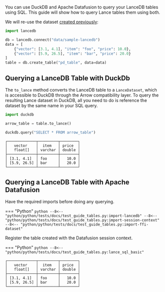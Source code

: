You can use DuckDB and Apache Datafusion to query your LanceDB tables using SQL.
This guide will show how to query Lance tables them using both.

We will re-use the dataset [created previously](./pandas_and_pyarrow.md):

```python
import lancedb

db = lancedb.connect("data/sample-lancedb")
data = [
    {"vector": [3.1, 4.1], "item": "foo", "price": 10.0},
    {"vector": [5.9, 26.5], "item": "bar", "price": 20.0}
]
table = db.create_table("pd_table", data=data)
```

## Querying a LanceDB Table with DuckDb

The `to_lance` method converts the LanceDB table to a `LanceDataset`, which is accessible to DuckDB through the Arrow compatibility layer.
To query the resulting Lance dataset in DuckDB, all you need to do is reference the dataset by the same name in your SQL query.

```python
import duckdb

arrow_table = table.to_lance()

duckdb.query("SELECT * FROM arrow_table")
```

```
┌─────────────┬─────────┬────────┐
│   vector    │  item   │ price  │
│   float[]   │ varchar │ double │
├─────────────┼─────────┼────────┤
│ [3.1, 4.1]  │ foo     │   10.0 │
│ [5.9, 26.5] │ bar     │   20.0 │
└─────────────┴─────────┴────────┘
```

## Querying a LanceDB Table with Apache Datafusion

Have the required imports before doing any querying.

=== "Python"
    ```python
    --8<-- "python/python/tests/docs/test_guide_tables.py:import-lancedb"
    --8<-- "python/python/tests/docs/test_guide_tables.py:import-session-context"
    --8<-- "python/python/tests/docs/test_guide_tables.py:import-ffi-dataset"
    ```

Register the table created with the Datafusion session context.

=== "Python"
    ```python
    --8<-- "python/python/tests/docs/test_guide_tables.py:lance_sql_basic"
    ```

```
┌─────────────┬─────────┬────────┐
│   vector    │  item   │ price  │
│   float[]   │ varchar │ double │
├─────────────┼─────────┼────────┤
│ [3.1, 4.1]  │ foo     │   10.0 │
│ [5.9, 26.5] │ bar     │   20.0 │
└─────────────┴─────────┴────────┘
```
